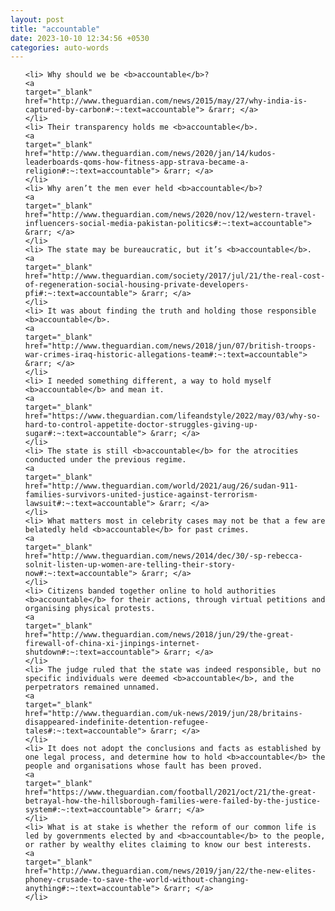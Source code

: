 ```yaml
---
layout: post
title: "accountable"
date: 2023-10-10 12:34:56 +0530
categories: auto-words
---
```

<ol>

    <li> Why should we be <b>accountable</b>?
    <a 
    target="_blank" 
    href="http://www.theguardian.com/news/2015/may/27/why-india-is-captured-by-carbon#:~:text=accountable"> &rarr; </a>
    </li>
    <li> Their transparency holds me <b>accountable</b>.
    <a 
    target="_blank" 
    href="http://www.theguardian.com/news/2020/jan/14/kudos-leaderboards-qoms-how-fitness-app-strava-became-a-religion#:~:text=accountable"> &rarr; </a>
    </li>
    <li> Why aren’t the men ever held <b>accountable</b>?
    <a 
    target="_blank" 
    href="http://www.theguardian.com/news/2020/nov/12/western-travel-influencers-social-media-pakistan-politics#:~:text=accountable"> &rarr; </a>
    </li>
    <li> The state may be bureaucratic, but it’s <b>accountable</b>.
    <a 
    target="_blank" 
    href="http://www.theguardian.com/society/2017/jul/21/the-real-cost-of-regeneration-social-housing-private-developers-pfi#:~:text=accountable"> &rarr; </a>
    </li>
    <li> It was about finding the truth and holding those responsible <b>accountable</b>.
    <a 
    target="_blank" 
    href="http://www.theguardian.com/news/2018/jun/07/british-troops-war-crimes-iraq-historic-allegations-team#:~:text=accountable"> &rarr; </a>
    </li>
    <li> I needed something different, a way to hold myself <b>accountable</b> and mean it.
    <a 
    target="_blank" 
    href="https://www.theguardian.com/lifeandstyle/2022/may/03/why-so-hard-to-control-appetite-doctor-struggles-giving-up-sugar#:~:text=accountable"> &rarr; </a>
    </li>
    <li> The state is still <b>accountable</b> for the atrocities conducted under the previous regime.
    <a 
    target="_blank" 
    href="http://www.theguardian.com/world/2021/aug/26/sudan-911-families-survivors-united-justice-against-terrorism-lawsuit#:~:text=accountable"> &rarr; </a>
    </li>
    <li> What matters most in celebrity cases may not be that a few are belatedly held <b>accountable</b> for past crimes.
    <a 
    target="_blank" 
    href="http://www.theguardian.com/news/2014/dec/30/-sp-rebecca-solnit-listen-up-women-are-telling-their-story-now#:~:text=accountable"> &rarr; </a>
    </li>
    <li> Citizens banded together online to hold authorities <b>accountable</b> for their actions, through virtual petitions and organising physical protests.
    <a 
    target="_blank" 
    href="http://www.theguardian.com/news/2018/jun/29/the-great-firewall-of-china-xi-jinpings-internet-shutdown#:~:text=accountable"> &rarr; </a>
    </li>
    <li> The judge ruled that the state was indeed responsible, but no specific individuals were deemed <b>accountable</b>, and the perpetrators remained unnamed.
    <a 
    target="_blank" 
    href="http://www.theguardian.com/uk-news/2019/jun/28/britains-disappeared-indefinite-detention-refugee-tales#:~:text=accountable"> &rarr; </a>
    </li>
    <li> It does not adopt the conclusions and facts as established by one legal process, and determine how to hold <b>accountable</b> the people and organisations whose fault has been proved.
    <a 
    target="_blank" 
    href="https://www.theguardian.com/football/2021/oct/21/the-great-betrayal-how-the-hillsborough-families-were-failed-by-the-justice-system#:~:text=accountable"> &rarr; </a>
    </li>
    <li> What is at stake is whether the reform of our common life is led by governments elected by and <b>accountable</b> to the people, or rather by wealthy elites claiming to know our best interests.
    <a 
    target="_blank" 
    href="http://www.theguardian.com/news/2019/jan/22/the-new-elites-phoney-crusade-to-save-the-world-without-changing-anything#:~:text=accountable"> &rarr; </a>
    </li>